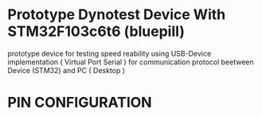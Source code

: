 # Prototype Dynotest Device With STM32F103c6t6 (bluepill)
prototype device for testing speed reability using USB-Device implementation ( Virtual Port Serial ) for communication protocol beetween Device (STM32) and PC ( Desktop )

# PIN CONFIGURATION

